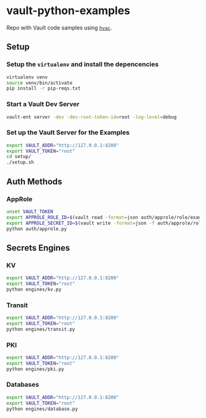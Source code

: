 # vault-python-examples

Repo with Vault code samples using [`hvac`](https://hvac.readthedocs.io/en/stable).

## Setup

### Setup the `virtualenv` and install the depencencies

```bash
virtualenv venv
source venv/bin/activate
pip install -r pip-reqs.txt
```

### Start a Vault Dev Server

```bash
vault-ent server -dev -dev-root-token-id=root -log-level=debug
```

### Set up the Vault Server for the Examples

```bash
export VAULT_ADDR="http://127.0.0.1:8200"
export VAULT_TOKEN="root"
cd setup/
./setup.sh
```

## Auth Methods

### AppRole

```bash
unset VAULT_TOKEN
export APPROLE_ROLE_ID=$(vault read -format=json auth/approle/role/example-approle/role-id | jq -r .data.role_id)
export APPROLE_SECRET_ID=$(vault write -format=json -f auth/approle/role/example-approle/secret-id | jq -r .data.secret_id)
python auth/approle.py
```

## Secrets Engines

### KV

```bash
export VAULT_ADDR="http://127.0.0.1:8200"
export VAULT_TOKEN="root"
python engines/kv.py
```

### Transit

```bash
export VAULT_ADDR="http://127.0.0.1:8200"
export VAULT_TOKEN="root"
python engines/transit.py
```

### PKI

```bash
export VAULT_ADDR="http://127.0.0.1:8200"
export VAULT_TOKEN="root"
python engines/pki.py
```

### Databases

```bash
export VAULT_ADDR="http://127.0.0.1:8200"
export VAULT_TOKEN="root"
python engines/database.py
```
